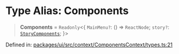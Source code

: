 # Type Alias: Components

> **Components** = `Readonly`\<\{ `MainMenu?`: () => `ReactNode`; `story?`: [`StoryComponents`](StoryComponents.md); \}\>

Defined in: [packages/ui/src/context/ComponentsContext/types.ts:21](https://github.com/laruss/react-text-game/blob/5d1b7f722e0508dc7727e83f20112624d7c139f7/packages/ui/src/context/ComponentsContext/types.ts#L21)
